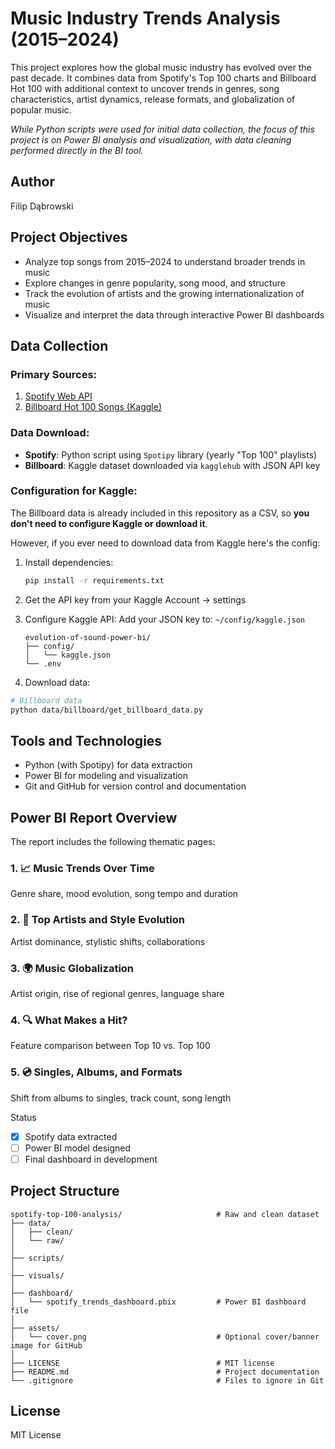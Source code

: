 # Music Industry Trends Analysis (2015–2024)

This project explores how the global music industry has evolved over the past decade. It combines data from Spotify's Top 100 charts and Billboard Hot 100 with additional context to uncover trends in genres, song characteristics, artist dynamics, release formats, and globalization of popular music.

*While Python scripts were used for initial data collection, the focus of this project is on Power BI analysis and visualization, with data cleaning performed directly in the BI tool.*

## Author  
Filip Dąbrowski

## Project Objectives

- Analyze top songs from 2015–2024 to understand broader trends in music
- Explore changes in genre popularity, song mood, and structure
- Track the evolution of artists and the growing internationalization of music
- Visualize and interpret the data through interactive Power BI dashboards

## Data Collection

### **Primary Sources**:
1. [Spotify Web API](https://developer.spotify.com/documentation/web-api/)
2. [Billboard Hot 100 Songs (Kaggle)](https://www.kaggle.com/datasets/dhruvildave/billboard-the-hot-100-songs)

### **Data Download**:
- **Spotify**: Python script using `Spotipy` library (yearly "Top 100" playlists)
- **Billboard**: Kaggle dataset downloaded via `kagglehub` with JSON API key

### Configuration for Kaggle:
The Billboard data is already included in this repository as a CSV, so **you don't need to configure Kaggle or download it**.

However, if you ever need to download data from Kaggle here's the config:

1. Install dependencies:  
   ```bash
   pip install -r requirements.txt

2. Get the API key from your Kaggle Account → settings
3. Configure Kaggle API:
Add your JSON key to:
`~/config/kaggle.json`

    ```File structure should look like this: 
    evolution-of-sound-power-bi/
    ├── config/
    │   └── kaggle.json
    └── .env
   ```

3. Download data:
```bash
# Billboard data
python data/billboard/get_billboard_data.py
```

## Tools and Technologies

- Python (with Spotipy) for data extraction
- Power BI for modeling and visualization
- Git and GitHub for version control and documentation

## Power BI Report Overview
The report includes the following thematic pages:

### 1. 📈 Music Trends Over Time  
Genre share, mood evolution, song tempo and duration

### 2. 👑 Top Artists and Style Evolution  
Artist dominance, stylistic shifts, collaborations

### 3. 🌍 Music Globalization  
Artist origin, rise of regional genres, language share

### 4. 🔍 What Makes a Hit?  
Feature comparison between Top 10 vs. Top 100

### 5. 💿 Singles, Albums, and Formats  
Shift from albums to singles, track count, song length

Status

- [x] Spotify data extracted  
- [ ] Power BI model designed  
- [ ] Final dashboard in development

## Project Structure

```plaintext
spotify-top-100-analysis/                     # Raw and clean dataset
├── data/
│   ├── clean/
│   └── raw/
│
├── scripts/
│
├── visuals/
│
├── dashboard/
│   └── spotify_trends_dashboard.pbix         # Power BI dashboard file
│
├── assets/
│   └── cover.png                             # Optional cover/banner image for GitHub
│
├── LICENSE                                   # MIT license
├── README.md                                 # Project documentation
└── .gitignore                                # Files to ignore in Git
```

## License

MIT License